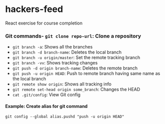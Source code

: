 # hackers-feed
React exercise for course completion


### Git commands- `git clone repo-url`: Clone a repository
- `git branch -a`: Shows all the branches
- `git branch -d branch-name`: Deletes the local branch
- `git branch -u origin/master`: Set the remote tracking branch
- `git branch -vv`: Shows tracking changes
- `git push -d origin branch-name`: Deletes the remote branch
- `git push -u origin HEAD`: Push to remote branch having same name as the local branch
- `git remote show origin`: Shows all tracking info
- `git remote set-head origin some_branch`: Changes the HEAD
- `cat .git/config`: View Git config

#### Example: Create alias for git command
```
git config --global alias.pushd "push -u origin HEAD"
```

